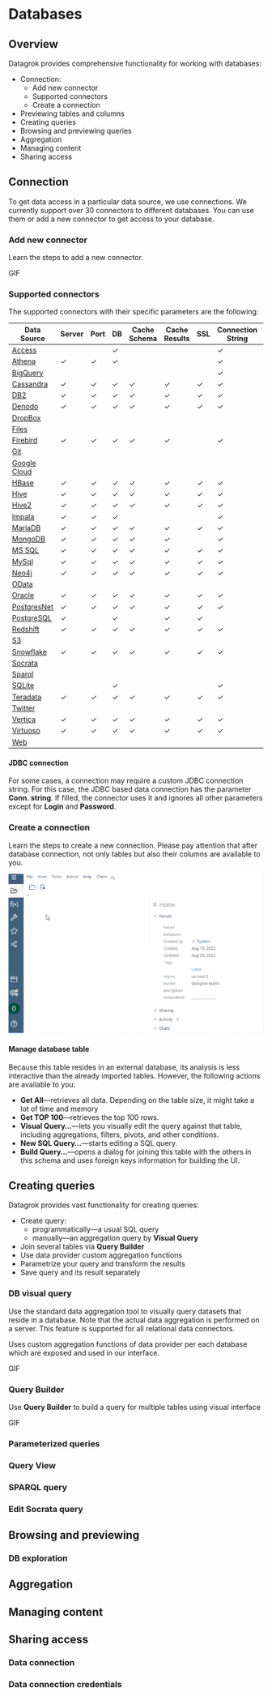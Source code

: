 # Databases

## Overview

Datagrok provides comprehensive functionality for working with databases:

* Connection:
  * Add new connector
  * Supported connectors
  * Create a connection
* Previewing tables and columns
* Creating queries
* Browsing and previewing queries
* Aggregation
* Managing content
* Sharing access

## Connection

To get data access in a particular data source, we use connections. We currently
support over 30 connectors to different databases. You can use them or add a new
connector to get access to your database.

### Add new connector

Learn the steps to add a new connector.

GIF

### Supported connectors

The supported connectors with their specific parameters are the following:

| Data Source                                            | Server  | Port    | DB      | Cache Schema | Cache Results | SSL     | Connection String | Login   | Password | Other Parameters                                                             |
|--------------------------------------------------------|---------|---------|---------|--------------|---------------|---------|-------------------|---------|----------|------------------------------------------------------------------------------|
| [Access]( connectors/access.md)            |         |         | &check; |              |               |         | &check;           | &check; | &check;  |                                                                              |
| [Athena]( connectors/athena.md)            | &check; | &check; | &check; |              |               |         | &check;           |         |          | [See the list]( connectors/athena.md)                            |
| [BigQuery]( connectors/bigquery.md)        |         |         |         |              |               |         | &check;           | &check; | &check;  | [See the list]( connectors/bigquery.md#connection-parameters)    |
| [Cassandra]( connectors/cassandra.md)      | &check; | &check; | &check; | &check;      | &check;       | &check; | &check;           | &check; | &check;  |                                                                              |
| [DB2]( connectors/db2.md)                  | &check; | &check; | &check; | &check;      | &check;       | &check; | &check;           | &check; | &check;  |                                                                              |
| [Denodo]( connectors/denodo.md)            | &check; | &check; | &check; | &check;      | &check;       | &check; | &check;           | &check; | &check;  |                                                                              |
| [DropBox]( connectors/dropbox.md)          |         |         |         |              |               |         |                   |         | &check;  | [See the list]( connectors/dropbox.md#connection-parameters)     |
| [Files](../../access/connectors/files.md)              |         |         |         |              |               |         |                   | &check; | &check;  | [See the list]( connectors/files.md#connection-parameters)       |
| [Firebird]( connectors/firebird.md)        | &check; | &check; | &check; | &check;      | &check;       |         | &check;           | &check; | &check;  |                                                                              |
| [Git]( connectors/git.md)                  |         |         |         |              |               |         |                   |         |          | [See the list]( connectors/git.md#connection-parameters)         |
| [Google Cloud]( connectors/googlecloud.md) |         |         |         |              |               |         |                   |         |          | [See the list]( connectors/googlecloud.md#connection-parameters) |
| [HBase]( connectors/hbase.md)              | &check; | &check; | &check; | &check;      | &check;       | &check; | &check;           | &check; | &check;  |                                                                              |
| [Hive]( connectors/hive.md)                | &check; | &check; | &check; | &check;      | &check;       | &check; | &check;           | &check; | &check;  |                                                                              |
| [Hive2]( connectors/hive2.md)              | &check; | &check; | &check; | &check;      | &check;       | &check; | &check;           | &check; | &check;  |                                                                              |
| [Impala]( connectors/impala.md)            | &check; | &check; | &check; |              |               |         | &check;           | &check; | &check;  | [See the list]( connectors/impala.md#connection-parameters)      |
| [MariaDB]( connectors/mariadb.md)          | &check; | &check; | &check; | &check;      | &check;       | &check; | &check;           | &check; | &check;  |                                                                              |
| [MongoDB]( connectors/mongodb.md)          | &check; | &check; | &check; | &check;      | &check;       |         | &check;           | &check; | &check;  |                                                                              |
| [MS SQL]( connectors/mssql.md)             | &check; | &check; | &check; | &check;      | &check;       | &check; | &check;           | &check; | &check;  |                                                                              |
| [MySql]( connectors/mysql.md)              | &check; | &check; | &check; | &check;      | &check;       | &check; | &check;           | &check; | &check;  |                                                                              |
| [Neo4j]( connectors/neo4j.md)              | &check; | &check; | &check; | &check;      | &check;       | &check; | &check;           | &check; | &check;  |                                                                              |
| [OData]( connectors/odata.md)              |         |         |         |              |               |         |                   |         |          | [See the list]( connectors/odata.md#connection-parameters)       |
| [Oracle]( connectors/oracle.md)            | &check; | &check; | &check; | &check;      | &check;       | &check; | &check;           | &check; | &check;  |                                                                              |
| [PostgresNet]( connectors/postgres.md)     | &check; | &check; | &check; | &check;      | &check;       | &check; | &check;           | &check; | &check;  |                                                                              |
| [PostgreSQL]( connectors/postgres.md)      | &check; |         | &check; |              | &check;       | &check; |                   | &check; | &check;  |                                                                              |
| [Redshift]( connectors/redshift.md)        | &check; | &check; | &check; | &check;      | &check;       | &check; | &check;           | &check; | &check;  |                                                                              |
| [S3]( connectors/s3.md)                    |         |         |         |              |               |         |                   |         |          | [See the list]( connectors/s3.md#connection-parameters)          |
| [Snowflake]( connectors/snowflake.md)      | &check; | &check; | &check; | &check;      | &check;       | &check; | &check;           | &check; | &check;  |                                                                              |
| [Socrata]( connectors/socrata.md)          |         |         |         |              |               |         |                   |         |          | [See the list]( connectors/socrata.md#connection-parameters)     |
| [Sparql]( connectors/sparql.md)            |         |         |         |              |               |         |                   |         |          | [See the list]( connectors/sparql.md#connection-parameters)      |
| [SQLite]( connectors/sqlite.md)            |         |         | &check; |              |               |         | &check;           | &check; | &check;  |                                                                              |
| [Teradata]( connectors/teradata.md)        | &check; | &check; | &check; | &check;      | &check;       | &check; | &check;           | &check; | &check;  |                                                                              |
| [Twitter]( connectors/twitter.md)          |         |         |         |              |               |         |                   |         |          | [See the list]( connectors/twitter.md#connection-parameters)     |
| [Vertica]( connectors/vertica.md)          | &check; | &check; | &check; | &check;      | &check;       | &check; | &check;           | &check; | &check;  |                                                                              |
| [Virtuoso]( connectors/virtuoso.md)        | &check; | &check; | &check; | &check;      | &check;       | &check; | &check;           | &check; | &check;  |                                                                              |
| [Web]( connectors/web.md)                  |         |         |         |              |               |         |                   |         |          | [See the list]( connectors/web.md#connection-parameters)         |

#### JDBC connection

For some cases, a connection may require a custom JDBC connection string. For
this case, the JDBC based data connection has the parameter **Conn. string**. If
filled, the connector uses it and ignores all other parameters except for
**Login** and **Password**.

### Create a connection

Learn the steps to create a new connection. Please pay attention that after
database connection, not only tables but also their columns are available to
you.

![Create a connection](database-connection.gif)

#### Manage database table

Because this table resides in an external database, its analysis is less
interactive than the already imported tables. However, the following actions are
available to you:

* **Get All**—retrieves all data. Depending on the table size, it might take a
  lot of time and memory
* **Get TOP 100**—retrieves the top 100 rows.
* **Visual Query…**—lets you visually edit the query against that table,
  including aggregations, filters, pivots, and other conditions.
* **New SQL Query…**—starts editing a SQL query.
* **Build Query…**—opens a dialog for joining this table with the others in this
  schema and uses foreign keys information for building the UI.

## Creating queries

Datagrok provides vast functionality for creating queries:

* Create query:
  * programmatically—a usual SQL query  
  * manually—an aggregation query by **Visual Query**
* Join several tables via **Query Builder**
* Use data provider custom aggregation functions
* Parametrize your query and transform the results
* Save query and its result separately

### DB visual query

Use the standard data aggregation tool to visually query datasets that reside in
a database. Note that the actual data aggregation is performed on a server. This
feature is supported for all relational data connectors.

Uses custom aggregation functions of data provider per each database which are
exposed and used in our interface.

GIF

### Query Builder

Use **Query Builder** to build a query for multiple tables using visual
interface

GIF

### Parameterized queries

### Query View

### SPARQL query

### Edit Socrata query

## Browsing and previewing

### DB exploration

## Aggregation

## Managing content

## Sharing access

### Data connection

### Data connection credentials
